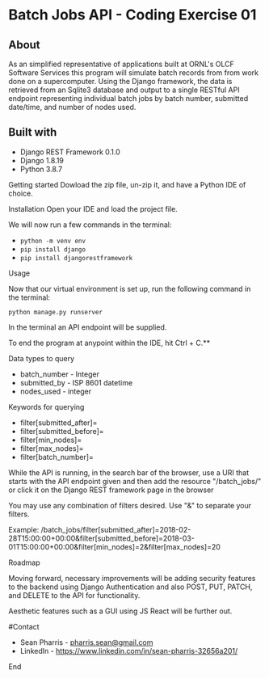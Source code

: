 # Batch Jobs API - Coding Exercise 01


## About
As an simplified representative of applications built at ORNL's OLCF Software Services this program will simulate batch records from from work done on a supercomputer. Using the Django framework, the data is retrieved from an Sqlite3 database and output to a single RESTful API endpoint representing individual batch jobs by batch number, submitted date/time, and number of nodes used.

## Built with
* Django REST Framework 0.1.0
* Django 1.8.19
* Python 3.8.7

Getting started
Dowload the zip file, un-zip it, and have a Python IDE of choice.

Installation
Open your IDE and load the project file.

We will now run a few commands in the terminal:

- `python -m venv env`
- `pip install django`
- `pip install djangorestframework`



Usage

Now that our virtual environment is set up,
run the following command in the terminal:

`python manage.py runserver`

In the terminal an API endpoint will be supplied.

To end the program at anypoint within the IDE, hit Ctrl + C.**

Data types to query
- batch_number - Integer
- submitted_by - ISP 8601 datetime
- nodes_used - integer

Keywords for querying
- filter[submitted_after]= 
- filter[submitted_before]=
- filter[min_nodes]=
- filter[max_nodes]=
- filter[batch_number]=

While the API is running, in the search bar of the browser, use a URI that starts with the API endpoint given and then
add the resource "/batch_jobs/" or click it on the Django REST framework page in the browser

You may use any combination of filters desired. Use "&" to separate your filters.

Example: /batch_jobs/filter[submitted_after]=2018-02-28T15:00:00+00:00&filter[submitted_before]=2018-03-01T15:00:00+00:00&filter[min_nodes]=2&filter[max_nodes]=20

Roadmap

Moving forward, necessary improvements will be adding security features to the backend using Django Authentication
and also POST, PUT, PATCH, and DELETE to the API for functionality.

Aesthetic features such as a GUI using JS React will be further out.

#Contact

* Sean Pharris - pharris.sean@gmail.com
* LinkedIn - https://www.linkedin.com/in/sean-pharris-32656a201/

End
